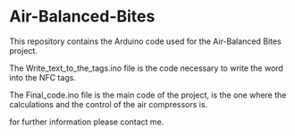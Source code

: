 # Air-Balanced-Bites

This repository contains the Arduino code used for the Air-Balanced Bites project.

The Write_text_to_the_tags.ino file is the code necessary to write the word into the NFC tags.

The Final_code.ino file is the main code of the project, is the one where the calculations and the control of the air compressors is. 

for further information please contact me.
